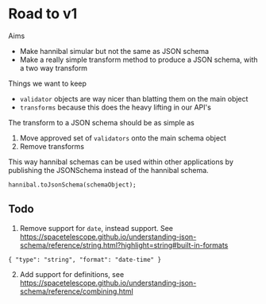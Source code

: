 # Road to v1
Aims

 - Make hannibal simular but not the same as JSON schema
 - Make a really simple transform method to produce a JSON schema, with a two way transform

Things we want to keep

 - `validator` objects are way nicer than blatting them on the main object
 - `transforms` because this does the heavy lifting in our API's
 
The transform to a JSON schema should be as simple as

 1. Move approved set of `validators` onto the main schema object
 2. Remove transforms

This way hannibal schemas can be used within other applications by publishing the JSONSchema instead of the hannibal schema.

```
hannibal.toJsonSchema(schemaObject);
```

## Todo

 1. Remove support for `date`, instead support. See <https://spacetelescope.github.io/understanding-json-schema/reference/string.html?highlight=string#built-in-formats>

```
{ "type": "string", "format": "date-time" }
```
 2. Add support for definitions, see <https://spacetelescope.github.io/understanding-json-schema/reference/combining.html>

